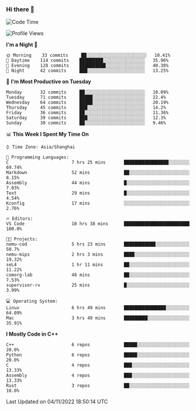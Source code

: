 ### Hi there 👋

<!--
**KarmaD7/KarmaD7** is a ✨ _special_ ✨ repository because its `README.md` (this file) appears on your GitHub profile.

Here are some ideas to get you started:

- 🔭 I’m currently working on ...
- 🌱 I’m currently learning ...
- 👯 I’m looking to collaborate on ...
- 🤔 I’m looking for help with ...
- 💬 Ask me about ...
- 📫 How to reach me: ...
- 😄 Pronouns: ...
- ⚡ Fun fact: ...
-->

<!--START_SECTION:waka-->
![Code Time](http://img.shields.io/badge/Code%20Time-64%20hrs%2053%20mins-blue)

![Profile Views](http://img.shields.io/badge/Profile%20Views-3-blue)

**I'm a Night 🦉** 

```text
🌞 Morning    33 commits     ██░░░░░░░░░░░░░░░░░░░░░░░   10.41% 
🌆 Daytime    114 commits    █████████░░░░░░░░░░░░░░░░   35.96% 
🌃 Evening    128 commits    ██████████░░░░░░░░░░░░░░░   40.38% 
🌙 Night      42 commits     ███░░░░░░░░░░░░░░░░░░░░░░   13.25%

```
📅 **I'm Most Productive on Tuesday** 

```text
Monday       32 commits     ██░░░░░░░░░░░░░░░░░░░░░░░   10.09% 
Tuesday      71 commits     █████░░░░░░░░░░░░░░░░░░░░   22.4% 
Wednesday    64 commits     █████░░░░░░░░░░░░░░░░░░░░   20.19% 
Thursday     45 commits     ███░░░░░░░░░░░░░░░░░░░░░░   14.2% 
Friday       36 commits     ██░░░░░░░░░░░░░░░░░░░░░░░   11.36% 
Saturday     39 commits     ███░░░░░░░░░░░░░░░░░░░░░░   12.3% 
Sunday       30 commits     ██░░░░░░░░░░░░░░░░░░░░░░░   9.46%

```


📊 **This Week I Spent My Time On** 

```text
⌚︎ Time Zone: Asia/Shanghai

💬 Programming Languages: 
C                        7 hrs 25 mins       █████████████████░░░░░░░░   69.74% 
Markdown                 52 mins             ██░░░░░░░░░░░░░░░░░░░░░░░   8.15% 
Assembly                 44 mins             █░░░░░░░░░░░░░░░░░░░░░░░░   7.03% 
Text                     29 mins             █░░░░░░░░░░░░░░░░░░░░░░░░   4.54% 
Kconfig                  17 mins             ░░░░░░░░░░░░░░░░░░░░░░░░░   2.76%

🔥 Editors: 
VS Code                  10 hrs 38 mins      █████████████████████████   100.0%

🐱‍💻 Projects: 
nemu-cod                 5 hrs 23 mins       ████████████░░░░░░░░░░░░░   50.7% 
nemu-mips                2 hrs 3 mins        ████░░░░░░░░░░░░░░░░░░░░░   19.32% 
seL4                     1 hr 11 mins        ██░░░░░░░░░░░░░░░░░░░░░░░   11.22% 
comorg-lab               48 mins             ██░░░░░░░░░░░░░░░░░░░░░░░   7.53% 
supervisor-rv            25 mins             █░░░░░░░░░░░░░░░░░░░░░░░░   3.99%

💻 Operating System: 
Linux                    6 hrs 49 mins       ████████████████░░░░░░░░░   64.09% 
Mac                      3 hrs 49 mins       █████████░░░░░░░░░░░░░░░░   35.91%

```

**I Mostly Code in C++** 

```text
C++                      6 repos             █████░░░░░░░░░░░░░░░░░░░░   20.0% 
Python                   6 repos             █████░░░░░░░░░░░░░░░░░░░░   20.0% 
C                        4 repos             ███░░░░░░░░░░░░░░░░░░░░░░   13.33% 
Assembly                 4 repos             ███░░░░░░░░░░░░░░░░░░░░░░   13.33% 
Rust                     3 repos             ██░░░░░░░░░░░░░░░░░░░░░░░   10.0%

```



 Last Updated on 04/11/2022 18:50:14 UTC
<!--END_SECTION:waka-->
